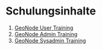 # Schulungsinhalte

1. [GeoNode User Training](./user/index.md)
2. [GeoNode Admin Training](./admin-user/index.md)
2. [GeoNode Sysadmin Training](./sys-admin/index.md)
